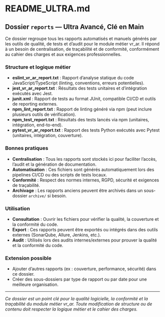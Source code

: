 # README_ULTRA.md

## Dossier `reports` — Ultra Avancé, Clé en Main

Ce dossier regroupe tous les rapports automatisés et manuels générés par les outils de qualité, de tests et d’audit pour le module métier vr_ar. Il répond à un besoin de centralisation, de traçabilité et de conformité, conformément au cahier des charges et aux exigences professionnelles.

### Structure et logique métier

- **eslint_vr_ar_report.txt** : Rapport d’analyse statique du code JavaScript/TypeScript (linting, conventions, erreurs potentielles).
- **jest_vr_ar_report.txt** : Résultats des tests unitaires et d’intégration exécutés avec Jest.
- **junit.xml** : Rapport de tests au format JUnit, compatible CI/CD et outils de reporting externes.
- **npm_lint_report.txt** : Rapport de linting généré via npm (peut inclure plusieurs outils de vérification).
- **npm_test_report.txt** : Résultats des tests lancés via npm (unitaires, intégration, end-to-end).
- **pytest_vr_ar_report.txt** : Rapport des tests Python exécutés avec Pytest (unitaires, intégration, couverture).

### Bonnes pratiques

- **Centralisation** : Tous les rapports sont stockés ici pour faciliter l’accès, l’audit et la génération de documentation.
- **Automatisation** : Ces fichiers sont générés automatiquement lors des pipelines CI/CD ou des scripts de tests locaux.
- **Conformité** : Respect des normes internes, RGPD, sécurité et exigences de traçabilité.
- **Archivage** : Les rapports anciens peuvent être archivés dans un sous-dossier `archive/` si besoin.

### Utilisation

- **Consultation** : Ouvrir les fichiers pour vérifier la qualité, la couverture et la conformité du code.
- **Export** : Ces rapports peuvent être exportés ou intégrés dans des outils externes (SonarQube, Allure, Jenkins, etc.).
- **Audit** : Utilisés lors des audits internes/externes pour prouver la qualité et la conformité du code.

### Extension possible

- Ajouter d’autres rapports (ex : couverture, performance, sécurité) dans ce dossier.
- Créer des sous-dossiers par type de rapport ou par date pour une meilleure organisation.

---

*Ce dossier est un point clé pour la qualité logicielle, la conformité et la traçabilité du module métier vr_ar. Toute modification de structure ou de contenu doit respecter la logique métier et le cahier des charges.*
